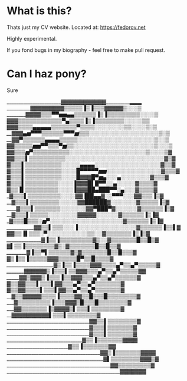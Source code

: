 # What is this?

Thats just my CV website.
Located at: https://fedorov.net

Highly experimental.

If you fond bugs in my biography - feel free to make pull request.

# Can I haz pony?

Sure

_______________________▓▓▓▓▓▓▓▓▓▓▓▓__________▂▂▂
____________▓▓▓▓▓▓▓▓▓▒▒▒▒▒▐▒▐▒▒▒▓▓▓▓▓__▒░░░▒
________▓▓▓▓▒▒▒▀▀▅▅▄▄▒▒▒▒▒▒▐▒▐▒▒▒▒▒▒▒▒▒░░░░▒
______▓▓▓▒▒▒▒▒▒▒▒▒▒▒▒▀▄▒▒▒▒▐▒▐▒▒▒▒▒▒▒▒░░░░░▒▒
___▓▓▓▒▒▒▒▄▄▄▄▄▒▒▒▒▒▒▒▀▒▒▒▒░░░░░░░░▒▒░░░░▒░▒
__▓▓▓▄▅▀▀▀▒▒▒▒▒▒▀▀▀▅▒▒▒░░░░░░░░░░░░░░░░░░░▒░▒
__▓▓▀▒▒▒▒▒▒▄▄▄▄▒▒▒▒▒░░░░░░░░░░░░░░░░░░░░░▒░░▒
_▓▓▒▒▒▒▒▅▅▀▀▒▒▒▀▅▒▒░░░░░░░░░░░░░░░░░░░░░░▒░░░▒
_▓▓▒▒▒▅▀▒▒▒▒▒▒▒▒▒▒░░░░░░░░░░░░░░░░░░░░░▒░░░░▒▓
▓▓▒▒▒▌▒▒▒▒▒▒▒▒▒▒░░░░░░░░░░░░░░░░░░░░░░░░░░░▓▒▓
_▓▒▒▒▌▒▒▒▒▒▒▒▒▒▒░░░░░▄▄▄▄░░░░░░░░░░░░░░░░░░▓▒▒▓
_▓▒▒▒▌▒▒▒▒▒▒▒▒▒▒░░░░█▀▀▀▀▀▅▅░░░░░░░░░░░░░░░▓▒▒▒▓
_▓▒▒▒▌▒▒▒▒▒▒▒▒▒▒░░░░█____▓▓▓█▀▅▄░░░▄░░░░░░░░▓▒▒▒▓
__▓▒▒▒▌▒▒▒▒▒▒▒▒▒░░░░▐___▓▓▓█▌____█▀▀░░▄░░░░░▓▒▒▒▒▓
___▓▒▒▐▌▒▒▒▒▒▒▒▒▒░░░░▐__▓▓▓██▄____███▀▀░▄░░░▓▒▒▒▒▓
____▓▒▒▒▌▒▒▒▒▒▒▒▒▒░░░░___▓▓▐█__█▄▄▓░░▀▀▀░░░▓▓▒▒▒▐▒▓
_____▓▒▒▒▌▒▒▒▒▒▒▒▒░░░░░___▓▓██████▓░░░░░░░▓▒▒▒▒▒▐▒▓
______▓▒▒▒▌▒▒▒▒▒▒▒░░░░░░░__▓▓▀███▀▓░░░░░░▓▒▒▒▒▒▒▐▒▓
_______▓▒▒▒▌▒▒▒▒▒░░░░░░░░____▓▓▓▓▓_░░░░░░▓▒▒▒▒▒▒▐▒▐▓
_________▓▒▒▒█▒▒▒░▅▀░░░░░░░░░░░░░░░░░░░░▓▒▒▒▒▒▒▐▒▐▓
___________▓▓▒▒▌▒▒▒░░░▐░░░░░░░░░░░░░░░░▓▒▒▒▒▒▒▐▒▒▌▓
____________▓▓▒▒▐▌▒▒▒░▀░░░░░░░░░░░▒▒░░▓▒▒▒▒▒▒▒▐▒▐▒▓
______________▓▐▒▒▐▒▒▒▒▒▒▒▒▒▓_______▒░░▓▒▒▒▒▒▒▒█▒▒█▒▓
________________▓▌▒▒▐▒▒▒▒▒▒▒▒▓______▒░▓▒▒▒▒▒▒▒█▒▒█▒▒▓
_________________▓▐▒▒▀▌▒▒▒▒▒▒▓______▒▓▒▒▒▒▒▒▒█▒▒█▒▒▒▓
__________________▓▒▐▒▒▐▒▒▒▒▒▓______▓▓▒▒▒▒▒█▀▒▒█▒▒▒▒▓
___________________▓▒▐▒▒▐▒▒▒▒▓_____▓▓▒▒▒▒▄▀▒▒▄▀▒▒▒▒▒▓
_______▓▓▓▓▓_____▓▒▐▒▒▒▌▒▒▓_____▓▓▒▒▒▄▀▒▒▄▀▒▒▒▒▒▓▓
_____▓▓▒▓____▓____▓▒▐▒▒▒▐▒▒▓___▓▓▒▒▒▄▀▒▒▄▀▒▒▒▒▒▒▓
_____▓▒▒▓________▓▒▒▒▌▒▒▒▌▓____▓▒▒▒▄▀▒▒▄▀▒▒▒▒▒▒▒▓
_____▓▒▒▓______▓▒▒▒▒▌▒▒▒▌▓____▓▒▒▄▀▒▒▄▀▒▒▒▒▒▒▒▓
______▓▒▒▓▓▓▓▓▒▒▒▒▐▒▒▒▒▓____▓▒▒█▒▒▒█▒▒▒▒▒▒▒▒▓
________▓▒▒▒▒▒▒▒▒▒▐▒▒▒▓▓_____▓▒█▒▒▒█▒▒▒▒▒▒▒▒▓
_________▓▓▒▒▒▒▒▒▒▐▒▓▓▓______▓▒▌▒▒▒▌▒▒▒▒▒▒▒▒▓
____________▓▓▓▓▓▓▓▓▓__________▓▌▒▒▒▌▒▒▒▒▒▒▒▒▓
___________________________________▓▓▒▒▌▒▒▒▒▒▒▒▒▓
___________________________________▓▒▒▒▌▒▒▒▒▒▒▒▓
___________________________________▓▒▒▒▌▒▒▒▒▒▒▒▓
____________________________________▓▒▒▐▒▒▒▒▒▒▒▓____▓▓▓
_____________________________________▓▒▒▐▒▒▒▒▒▒▒▓_______▓
______________________________________▓▓▒▐▒▒▒▒▒▒▒▓▓____▓▓
_________________________________________▓▌▒▒▒▒▒▒▒▒▓▓▓▒▓
____________________________________________▓▓▒▒▒▒▒▒▒▒▒▓
________________________________________________▓▓▓▓▓▓▓
